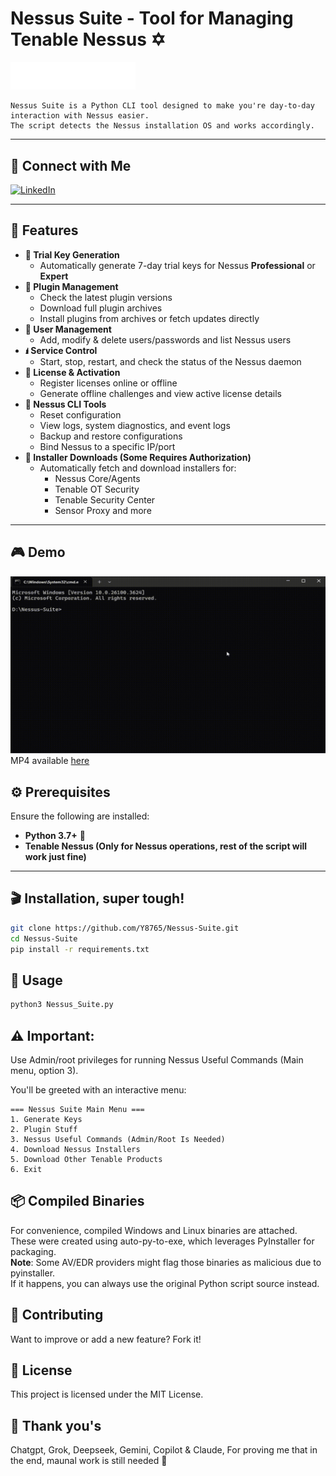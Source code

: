 # Nessus Suite - Tool for Managing Tenable Nessus ✡
<img src="./images/Tenable.png" alt="Tenable Logo" width="200">     

    Nessus Suite is a Python CLI tool designed to make you're day-to-day interaction with Nessus easier.
    The script detects the Nessus installation OS and works accordingly.
---
## 👋 Connect with Me
 [![LinkedIn](https://img.shields.io/badge/-LinkedIn-blue?style=flat-square&logo=Linkedin&logoColor=white&link=https://www.linkedin.com/in/yair-avramovitch)](https://www.linkedin.com/in/yair-avramovitch) 

---
## 🚀 Features
- **🔐 Trial Key Generation**
  - Automatically generate 7-day trial keys for Nessus **Professional** or **Expert**
- **🧩 Plugin Management**
  - Check the latest plugin versions
  - Download full plugin archives
  - Install plugins from archives or fetch updates directly
- **👤 User Management**
  - Add, modify & delete users/passwords and list Nessus users
- **🖠️ Service Control**
  - Start, stop, restart, and check the status of the Nessus daemon
- **📄 License & Activation**
  - Register licenses online or offline
  - Generate offline challenges and view active license details
- **🔧 Nessus CLI Tools**
  - Reset configuration
  - View logs, system diagnostics, and event logs
  - Backup and restore configurations
  - Bind Nessus to a specific IP/port
- **📅 Installer Downloads (Some Requires Authorization)**
  - Automatically fetch and download installers for:
    - Nessus Core/Agents
    - Tenable OT Security
    - Tenable Security Center
    - Sensor Proxy and more
---
## 🎮 Demo
<img src="./images/demo.gif" alt="Nessus Suite Demo" width="900">
MP4 available  <a href="./images/demo.mp4" target="_blank">here</a>


## ⚙️ Prerequisites
Ensure the following are installed:
- **Python 3.7+** 🐍
- **Tenable Nessus (Only for Nessus operations, rest of the script will work just fine)**
---
## 🎬 Installation, super tough!
```bash
git clone https://github.com/Y8765/Nessus-Suite.git
cd Nessus-Suite
pip install -r requirements.txt
```

## 🧠 Usage
```bash
python3 Nessus_Suite.py
```
⚠️ **Important:** 
---
Use Admin/root privileges for running Nessus Useful Commands (Main menu, option 3).

You'll be greeted with an interactive menu:
```
=== Nessus Suite Main Menu ===
1. Generate Keys
2. Plugin Stuff
3. Nessus Useful Commands (Admin/Root Is Needed)
4. Download Nessus Installers
5. Download Other Tenable Products
6. Exit
```

## 📦 Compiled Binaries
For convenience, compiled Windows and Linux binaries are attached.  
These were created using auto-py-to-exe, which leverages PyInstaller for packaging.              
**Note**: Some AV/EDR providers might flag those binaries as malicious due to pyinstaller.  
If it happens, you can always use the original Python script source instead.

## 🤝 Contributing
Want to improve or add a new feature? Fork it!

## 📄 License
This project is licensed under the MIT License.

## 🙏 Thank you's
Chatgpt, Grok, Deepseek, Gemini, Copilot & Claude, For proving me that in the end, maunal work is still needed 🤖
